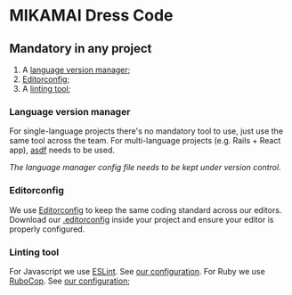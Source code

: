 # MIKAMAI Dress Code

## Mandatory in any project

1. A [language version manager](#language-version-manager);
1. [Editorconfig](#editorconfig);
1. A [linting tool](#linting-tool);

### Language version manager

For single-language projects there's no mandatory tool to use, just use the same tool across the team. For multi-language projects (e.g. Rails + React app), [asdf](https://github.com/asdf-vm/asdf) needs to be used.

*The language manager config file needs to be kept under version control.*

### Editorconfig

We use [Editorconfig](http://editorconfig.org) to keep the same coding standard across our editors. Download our [.editorconfig](.editorconfig) inside your project and ensure your editor is properly configured.

### Linting tool

For Javascript we use [ESLint](https://eslint.org/). See [our configuration](eslint/).
For Ruby we use [RuboCop](https://github.com/bbatsov/rubocop). See [our configuration](rubocop/);
